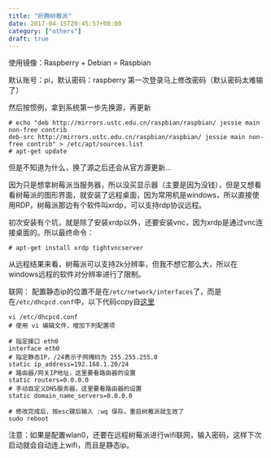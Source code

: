 ```yaml
---
title: "折腾树莓派"
date: 2017-04-15T20:45:57+08:00
category: ["others"]
draft: true
---
```


使用镜像：Raspberry + Debian = Raspbian

默认账号：pi，默认密码：raspberry 第一次登录马上修改密码（默认密码太难输了）

然后按惯例，拿到系统第一步先换源，再更新<!--more-->

```
# echo "deb http://mirrors.ustc.edu.cn/raspbian/raspbian/ jessie main non-free contrib
deb-src http://mirrors.ustc.edu.cn/raspbian/raspbian/ jessie main non-free contrib" > /etc/apt/sources.list
# apt-get update
```

但是不知道为什么，换了源之后还会从官方源更新...

因为只是想拿树莓派当服务器，所以没买显示器（主要是因为没钱），但是又想看看树莓派的图形界面，就安装了远程桌面，因为常用机是windows，所以直接使用RDP，树莓派那边有个软件叫xrdp，可以支持rdp协议远程。

初次安装有个坑，就是除了安装xrdp以外，还要安装vnc，因为xrdp是通过vnc连接桌面的。所以最终命令：
```
# apt-get install xrdp tightvncserver
```

从远程结果来看，树莓派可以支持2k分辨率，但我不想它那么大，所以在windows远程的软件对分辨率进行了限制。

联网：
配置静态ip的位置不是在`/etc/network/interfaces`了，而是在`/etc/dhcpcd.conf`中，以下代码copy自[这里](http://www.feifeiboke.com/pcjishu/3617.html)
```
vi /etc/dhcpcd.conf
# 使用 vi 编辑文件，增加下列配置项

# 指定接口 eth0
interface eth0
# 指定静态IP，/24表示子网掩码为 255.255.255.0
static ip_address=192.168.1.20/24
# 路由器/网关IP地址，这里要看路由器的设置
static routers=0.0.0.0
# 手动自定义DNS服务器，这里要看路由器的设置
static domain_name_servers=0.0.0.0

# 修改完成后，按esc键后输入 :wq 保存。重启树莓派就生效了
sudo reboot
```
注意：如果是配置wlan0，还要在远程树莓派进行wifi联网，输入密码，这样下次启动就会自动连上wifi，而且是静态ip。
